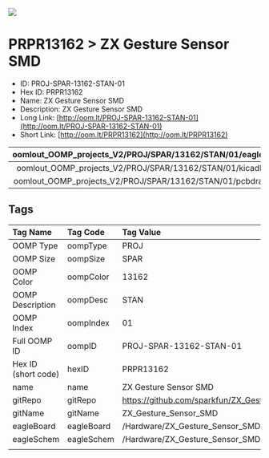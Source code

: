 


  
![][im]
# PRPR13162 > ZX Gesture Sensor SMD

- ID: PROJ-SPAR-13162-STAN-01
- Hex ID: PRPR13162
- Name: ZX Gesture Sensor SMD
- Description: ZX Gesture Sensor SMD
- Long Link: [http://oom.lt/PROJ-SPAR-13162-STAN-01](http://oom.lt/PROJ-SPAR-13162-STAN-01)
- Short Link: [http://oom.lt/PRPR13162](http://oom.lt/PRPR13162)
  

|oomlout_OOMP_projects_V2/PROJ/SPAR/13162/STAN/01/eagleImage.png|oomlout_OOMP_projects_V2/PROJ/SPAR/13162/STAN/01/eagleSchemImage.png|oomlout_OOMP_projects_V2/PROJ/SPAR/13162/STAN/01/kicadPcb3dFront.png|oomlout_OOMP_projects_V2/PROJ/SPAR/13162/STAN/01/kicadPcb3dBack.png|
| :---: | :---: | :---: | :---: |
|oomlout_OOMP_projects_V2/PROJ/SPAR/13162/STAN/01/kicadPcb3d.png|oomlout_OOMP_projects_V2/PROJ/SPAR/13162/STAN/01/bomBack.png|oomlout_OOMP_projects_V2/PROJ/SPAR/13162/STAN/01/bomFront.png|oomlout_OOMP_projects_V2/PROJ/SPAR/13162/STAN/01/pcbdraw.svg|
|oomlout_OOMP_projects_V2/PROJ/SPAR/13162/STAN/01/pcbdrawBack.svg||||

## Tags
  

|Tag Name|Tag Code|Tag Value|
| :--- | :--- | :--- |
|OOMP Type|oompType|PROJ|
|OOMP Size|oompSize|SPAR|
|OOMP Color|oompColor|13162|
|OOMP Description|oompDesc|STAN|
|OOMP Index|oompIndex|01|
|Full OOMP ID|oompID|PROJ-SPAR-13162-STAN-01|
|Hex ID (short code)|hexID|PRPR13162|
|name|name|ZX Gesture Sensor SMD|
|gitRepo|gitRepo|https://github.com/sparkfun/ZX_Gesture_Sensor_SMD|
|gitName|gitName|ZX_Gesture_Sensor_SMD|
|eagleBoard|eagleBoard|/Hardware/ZX_Gesture_Sensor_SMD.brd|
|eagleSchem|eagleSchem|/Hardware/ZX_Gesture_Sensor_SMD.sch|
||||



[im]: PROJ/SPAR/13162/STAN/01/kicadPcb3d_450.png
